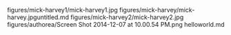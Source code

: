 
figures/mick-harvey1/mick-harvey1.jpg
figures/mick-harvey/mick-harvey.jpguntitled.md
figures/mick-harvey2/mick-harvey2.jpg
figures/authorea/Screen Shot 2014-12-07 at 10.00.54 PM.png
helloworld.md